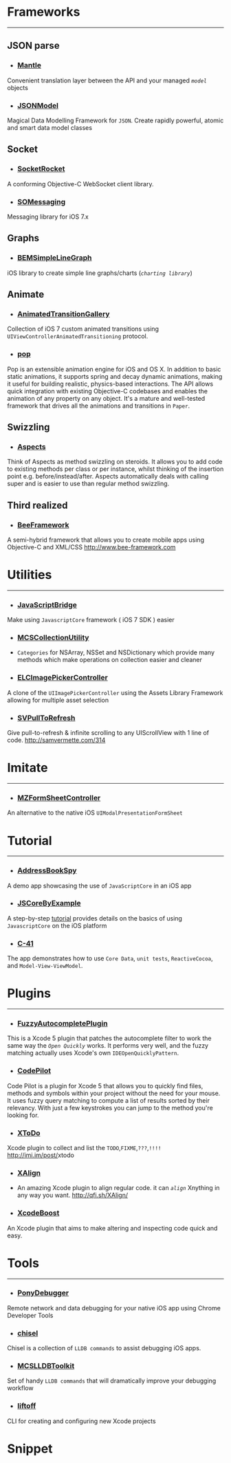 # Frameworks
---


## JSON parse

* ### [Mantle](https://github.com/MantleFramework/Mantle)
Convenient translation layer between the API and your managed *`model`* objects

* ### [JSONModel](https://github.com/icanzilb/JSONModel)
Magical Data Modelling Framework for `JSON`. Create rapidly powerful, atomic and smart data model classes

## Socket

* ### [SocketRocket](https://github.com/square/SocketRocket)
A conforming Objective-C WebSocket client library.

* ### [SOMessaging](https://github.com/SocialObjects-Software/SOMessaging)
Messaging library for iOS 7.x

## Graphs

* ### [BEMSimpleLineGraph](https://github.com/Boris-Em/BEMSimpleLineGraph)
iOS library to create simple line graphs/charts (*`charting library`*)

## Animate

* ### [AnimatedTransitionGallery](https://github.com/shu223/AnimatedTransitionGallery)
Collection of iOS 7 custom animated transitions using `UIViewControllerAnimatedTransitioning` protocol.

* ### [pop](https://github.com/facebook/pop)
Pop is an extensible animation engine for iOS and OS X. In addition to basic static animations, it supports spring and decay dynamic animations, making it useful for building realistic, physics-based interactions. The API allows quick integration with existing Objective-C codebases and enables the animation of any property on any object. It's a mature and well-tested framework that drives all the animations and transitions in `Paper`.

## Swizzling

* ### [Aspects]()
Think of Aspects as method swizzling on steroids. It allows you to add code to existing methods per class or per instance, whilst thinking of the insertion point e.g. before/instead/after. Aspects automatically deals with calling super and is easier to use than regular method swizzling.

## Third realized

* ### [BeeFramework](http://github.com/gavinkwoe/BeeFramework)
A semi-hybrid framework that allows you to create mobile apps using Objective-C and XML/CSS
<http://www.bee-framework.com>


# Utilities
---


* ### [JavaScriptBridge](https://github.com/kishikawakatsumi/JavaScriptBridge)
Make using `JavascriptCore` framework ( iOS 7 SDK ) easier 

* ### [MCSCollectionUtility](https://github.com/macoscope/MCSCollectionUtility)
* `Categories` for NSArray, NSSet and NSDictionary which provide many methods which make operations on collection easier and cleaner

* ### [ELCImagePickerController](https://github.com/B-Sides/ELCImagePickerController)
A clone of the `UIImagePickerController` using the Assets Library Framework allowing for multiple asset selection

* ### [SVPullToRefresh](https://github.com/samvermette/SVPullToRefresh)
Give pull-to-refresh & infinite scrolling to any UIScrollView with 1 line of code. 
<http://samvermette.com/314>


# Imitate 
***


* ### [MZFormSheetController](https://github.com/m1entus/MZFormSheetController)
An alternative to the native iOS `UIModalPresentationFormSheet`


# Tutorial
***


* ### [AddressBookSpy](https://github.com/jfahrenkrug/AddressBookSpy)
A demo app showcasing the use of `JavaScriptCore` in an iOS app

* ### [JSCoreByExample](https://github.com/Jobot/JSCoreByExample)
A step-by-step [tutorial][link] provides details on the basics of using `JavascriptCore` on the iOS platform

[link]:http://blog.bignerdranch.com/4736-javascriptcore-example/

* ### [C-41](https://github.com/AshFurrow/C-41)
The app demonstrates how to use `Core Data`, `unit tests`, `ReactiveCocoa`, and `Model-View-ViewModel`. 


# Plugins
---


* ### [FuzzyAutocompletePlugin](https://github.com/FuzzyAutocomplete/FuzzyAutocompletePlugin)
This is a Xcode 5 plugin that patches the autocomplete filter to work the same way the *`Open Quickly`* works. It performs very well, and the fuzzy matching actually uses Xcode's own `IDEOpenQuicklyPattern`.

* ### [CodePilot](https://github.com/macoscope/CodePilot)
Code Pilot is a plugin for Xcode 5 that allows you to quickly find files, methods and symbols within your project without the need for your mouse. It uses fuzzy query matching to compute a list of results sorted by their relevancy. With just a few keystrokes you can jump to the method you're looking for.


* ### [XToDo](https://github.com/trawor/XToDo)
Xcode plugin to collect and list the `TODO`,`FIXME`,`???`,`!!!!` <http://imi.im/post/>xtodo

* ### [XAlign](https://github.com/qfish/XAlign)
* An amazing Xcode plugin to align regular code. it can *`align`* Xnything in any way you want. 
<http://qfi.sh/XAlign/>

* ### [XcodeBoost](https://github.com/fortinmike/XcodeBoost)
An Xcode plugin that aims to make altering and inspecting code quick and easy.


# Tools
***


* ### [PonyDebugger](https://github.com/square/PonyDebugger)
Remote network and data debugging for your native iOS app using Chrome Developer Tools

* ### [chisel](https://github.com/facebook/chisel)
Chisel is a collection of `LLDB commands` to assist debugging iOS apps.

* ### [MCSLLDBToolkit](https://github.com/macoscope/MCSLLDBToolkit)
Set of handy `LLDB commands` that will dramatically improve your debugging workflow


* ### [liftoff](https://github.com/thoughtbot/liftoff?utm_source=ios+dev+tools&utm_medium=website&utm_campaign=ios+dev+tools&at=11lvzs&ct=ios+dev+tools)
CLI for creating and configuring new Xcode projects


# Snippet

